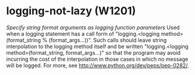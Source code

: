 # logging-not-lazy (W1201)
*Specify string format arguments as logging function parameters* Used
when a logging statement has a call form of \"logging.\<logging
method\>(format\_string % (format\_args\...))\". Such calls should leave
string interpolation to the logging method itself and be written
\"logging.\<logging method\>(format\_string, format\_args\...)\" so that
the program may avoid incurring the cost of the interpolation in those
cases in which no message will be logged. For more, see
<http://www.python.org/dev/peps/pep-0282/>.
